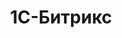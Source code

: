 ---
extends: _layouts.tag
section: content
title: 1С-Битрикс
description: Подборка статей про 1С-Битрикс, примеры решений, обзор новинок
image: /assets/images/cover/bitrix.jpg
---